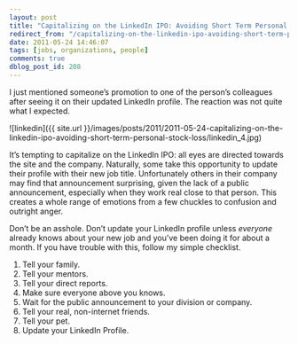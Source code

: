 ```yaml
---
layout: post
title: "Capitalizing on the LinkedIn IPO: Avoiding Short Term Personal Stock Loss"
redirect_from: "/capitalizing-on-the-linkedin-ipo-avoiding-short-term-personal-stock-loss/"
date: 2011-05-24 14:46:07
tags: [jobs, organizations, people]
comments: true
dblog_post_id: 208
---
```

I just mentioned someone’s promotion to one of the person’s colleagues after seeing it on their updated LinkedIn profile. The reaction was not quite what I expected.

![linkedin]({{ site.url }}/images/posts/2011/2011-05-24-capitalizing-on-the-linkedin-ipo-avoiding-short-term-personal-stock-loss/linkedin_4.jpg)

It’s tempting to capitalize on the LinkedIn IPO: all eyes are directed towards the site and the company. Naturally, some take this opportunity to update their profile with their new job title. Unfortunately others in their company may find that announcement surprising, given the lack of a public announcement, especially when they work real close to that person. This creates a whole range of emotions from a few chuckles to confusion and outright anger.

Don’t be an asshole. Don’t update your LinkedIn profile unless _everyone_ already knows about your new job and you’ve been doing it for about a month. If you have trouble with this, follow my simple checklist.

1. Tell your family.
2. Tell your mentors.
3. Tell your direct reports.
4. Make sure everyone above you knows.
5. Wait for the public announcement to your division or company.
6. Tell your real, non-internet friends.
7. Tell your pet.
8. Update your LinkedIn Profile.
